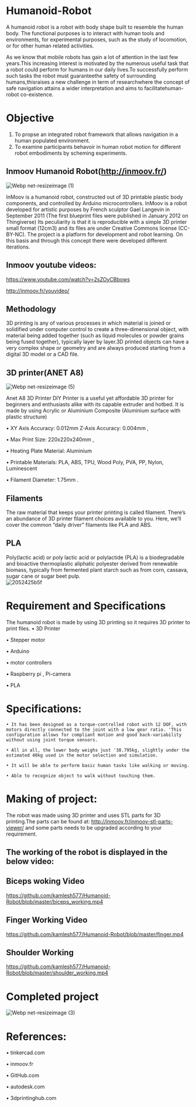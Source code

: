 # Humanoid-Robot
A humanoid robot is a robot with body shape built to resemble the human body. The  functional purposes is to  interact with human tools and environments, for experimental purposes, such as the study of  locomotion, or for other human related activities.

As we know that mobile robots has gain a lot of attention in the last few years.This increasing interest is motivated by the numerous useful task that a robot could perform for humans in our daily lives.To successfully perform such tasks the robot must guaranteethe safety of surrounding humans,thisraises a new challenge in term of researchwhere the concept of safe navigation attains a wider interpretation and aims to facilitatehuman-robot co-existence.
# Objective
1. To propse an integrated robot framework that allows navigation in a human populated environment.
2. To examine participants behavoir in human robot motion for different robot embodiments by scheming experiments.
## Inmoov Humanoid Robot(http://inmoov.fr/)
![Webp net-resizeimage (1)](https://user-images.githubusercontent.com/38343027/65829915-07943200-e2c8-11e9-82ca-500986895927.jpg)

InMoov is a humanoid robot, constructed out of 3D printable plastic body components, and controlled by Arduino microcontrollers. InMoov is a robot developed for artistic purposes by French sculptor Gael Langevin in September 2011 (The first blueprint files were published in January 2012 on Thingiverse) Its peculiarity is that it is reproducible with a simple 3D printer small format (12cm3) and its files are under Creative Commons license (CC-BY-NC). The project is a platform for development and robot learning. On this basis and through this concept there were developed different iterations.
## Inmoov youtube videos:
https://www.youtube.com/watch?v=2sZOyCBbows

http://inmoov.fr/youvideo/
## Methodology
3D printing is any of various processes in which material is joined or solidified under computer control to create a three-dimensional object, with material being added together (such as liquid molecules or powder grains being fused together), typically layer by layer.3D printed objects can have a very complex shape or geometry and are always produced starting from a digital 3D model or a CAD file.

## 3D printer(ANET A8)

![Webp net-resizeimage (5)](https://user-images.githubusercontent.com/38343027/65832293-4da8c000-e2df-11e9-9b95-5ef758a50bfe.jpg)

Anet A8 3D Printer  DIY Printer is a useful yet affordable 3D printer for beginners and enthusiasts alike with its capable extruder and hotbed.  It is made by using Acrylic or Aluminium Composite (Aluminium surface with plastic structure) 

• XY Axis Accuracy: 0.012mm Z-Axis Accuracy: 0.004mm , 
    
•  Max Print Size: 220x220x240mm , 
    
• Heating Plate Material: Aluminium 
    
• Printable Materials: PLA, ABS, TPU, Wood Poly, PVA, PP, Nylon, Luminescent 
    
• Filament Diameter: 1.75mm .
## Filaments
The raw material that keeps your printer printing is called filament. There’s an abundance of 3D printer filament choices available to you. Here, we’ll cover the common “daily driver” filaments like PLA and ABS.

## PLA
Poly(lactic acid) or poly lactic acid or polylactide (PLA) is a biodegradable and bioactive thermoplastic aliphatic polyester derived from renewable biomass, typically from fermented plant starch such as from corn, cassava, sugar cane or sugar beet pulp.  
![2052425b5f](https://user-images.githubusercontent.com/38343027/65830452-2cd76f00-e2cd-11e9-9af3-72d297d373c5.jpg)

# Requirement and Specifications 
The humanoid robot is made by using 3D printing so it requires 3D printer to print files.
• 3D Printer
    
• Stepper motor
    
• Arduino
    
•  motor controllers
    
• Raspberry pi , Pi-camera
    
• PLA
# Specifications:
    • It has been designed as a torque-controlled robot with 12 DOF, with motors directly connected to the joint with a low gear ratio. 'This configuration allows for compliant motion and good back-variability without using joint torque sensors.
    
    • All in all, the lower body weighs just '38.795kg, slightly under the estimated 40kg used in the motor selection and simulation. 
    
    • It will be able to perform basic human tasks like walking or moving.
    
    • Able to recognize object to walk without touching them.
    
# Making of project:
The robot was made using 3D printer and uses STL parts for 3D printing.The parts can be found at:
http://inmoov.fr/inmoov-stl-parts-viewer/
and some parts needs to be upgraded according to your requirement.
## The working of the robot is displayed in the below video:

## Biceps woking Video

https://github.com/kamlesh577/Humanoid-Robot/blob/master/biceps_working.mp4

## Finger Working Video

https://github.com/kamlesh577/Humanoid-Robot/blob/master/finger.mp4

## Shoulder Working

https://github.com/kamlesh577/Humanoid-Robot/blob/master/shoulder_working.mp4

# Completed project



![Webp net-resizeimage (3)](https://user-images.githubusercontent.com/38343027/65832206-58af2080-e2de-11e9-936c-2ad8c7163dbf.jpg)


# References:

• tinkercad.com
    
• inmoov.fr
   
• GitHub.com
    
• autodesk.com
    
• 3dprintinghub.com
    

    







